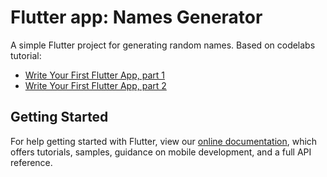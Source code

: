 # Flutter app: Names Generator

A simple Flutter project for generating random names.
Based on codelabs tutorial:

- [Write Your First Flutter App, part 1](https://codelabs.developers.google.com/codelabs/first-flutter-app-pt1)
- [Write Your First Flutter App, part 2](https://codelabs.developers.google.com/codelabs/first-flutter-app-pt2)

## Getting Started

For help getting started with Flutter, view our
[online documentation](https://flutter.dev/docs), which offers tutorials, samples, guidance on mobile development, and a full API reference.
